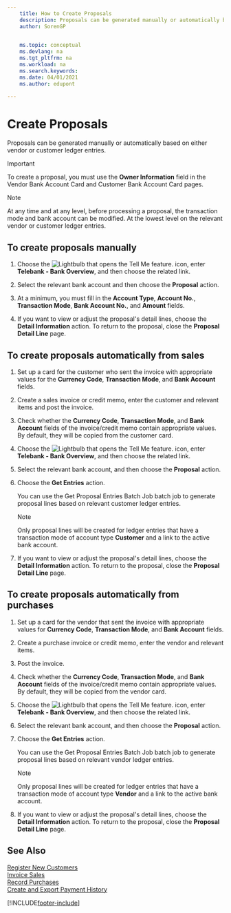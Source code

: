 ```yaml
---
    title: How to Create Proposals
    description: Proposals can be generated manually or automatically based on either vendor or customer ledger entries.
    author: SorenGP

    
    ms.topic: conceptual
    ms.devlang: na
    ms.tgt_pltfrm: na
    ms.workload: na
    ms.search.keywords:
    ms.date: 04/01/2021
    ms.author: edupont

---
```

# Create Proposals
Proposals can be generated manually or automatically based on either vendor or customer ledger entries.  

> [!IMPORTANT]  
>  To create a proposal, you must use the **Owner Information** field in the Vendor Bank Account Card and Customer Bank Account Card pages.  

> [!NOTE]  
>  At any time and at any level, before processing a proposal, the transaction mode and bank account can be modified. At the lowest level on the relevant vendor or customer ledger entries.  

## To create proposals manually  

1.  Choose the ![Lightbulb that opens the Tell Me feature.](../../media/ui-search/search_small.png "Tell me what you want to do") icon, enter **Telebank - Bank Overview**, and then choose the related link.  
2.  Select the relevant bank account and then choose the **Proposal** action.  
3.  At a minimum, you must fill in the **Account Type**, **Account No.**, **Transaction Mode**, **Bank Account No.**, and **Amount** fields.  

4.  If you want to view or adjust the proposal's detail lines, choose the **Detail Information** action. To return to the proposal, close the **Proposal Detail Line** page.  

## To create proposals automatically from sales  

1. Set up a card for the customer who sent the invoice with appropriate values for the **Currency Code**, **Transaction Mode**, and **Bank Account** fields.
2. Create a sales invoice or credit memo, enter the customer and relevant items and post the invoice.
3. Check whether the **Currency Code**, **Transaction Mode**, and **Bank Account** fields of the invoice/credit memo contain appropriate values. By default, they will be copied from the customer card.  

4.  Choose the ![Lightbulb that opens the Tell Me feature.](../../media/ui-search/search_small.png "Tell me what you want to do") icon, enter **Telebank - Bank Overview**, and then choose the related link.  
5.  Select the relevant bank account, and then choose the **Proposal** action.  
6.  Choose the **Get Entries** action.  

    You can use the Get Proposal Entries Batch Job batch job to generate proposal lines based on relevant customer ledger entries.  

    > [!NOTE]  
    >  Only proposal lines will be created for ledger entries that have a transaction mode of account type **Customer** and a link to the active bank account.  

6.  If you want to view or adjust the proposal's detail lines, choose the **Detail Information** action. To return to the proposal, close the **Proposal Detail Line** page.  

## To create proposals automatically from purchases  

1.  Set up a card for the vendor that sent the invoice with appropriate values for **Currency Code**, **Transaction Mode**, and **Bank Account** fields.  
2.  Create a purchase invoice or credit memo, enter the vendor and relevant items.
3. Post the invoice.
4. Check whether the **Currency Code**, **Transaction Mode**, and **Bank Account** fields of the invoice/credit memo contain appropriate values. By default, they will be copied from the vendor card.  
5.  Choose the ![Lightbulb that opens the Tell Me feature.](../../media/ui-search/search_small.png "Tell me what you want to do") icon, enter **Telebank - Bank Overview**, and then choose the related link.  
6.  Select the relevant bank account, and then choose the **Proposal** action.  
7.  Choose the **Get Entries** action.  

    You can use the Get Proposal Entries Batch Job batch job to generate proposal lines based on relevant vendor ledger entries.  

    > [!NOTE]  
    >  Only proposal lines will be created for ledger entries that have a transaction mode of account type **Vendor** and a link to the active bank account.  

6.  If you want to view or adjust the proposal's detail lines, choose the **Detail Information** action. To return to the proposal, close the **Proposal Detail Line** page.  

## See Also  
 [Register New Customers](../../sales-how-register-new-customers.md)   
 [Invoice Sales](../../sales-how-invoice-sales.md)   
 [Record Purchases](../../purchasing-how-record-purchases.md)   
 [Create and Export Payment History](how-to-create-and-export-payment-history.md)


[!INCLUDE[footer-include](../../includes/footer-banner.md)]